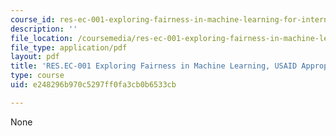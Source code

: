 ```yaml
---
course_id: res-ec-001-exploring-fairness-in-machine-learning-for-international-development-spring-2020
description: ''
file_location: /coursemedia/res-ec-001-exploring-fairness-in-machine-learning-for-international-development-spring-2020/e248296b970c5297ff0fa3cb0b6533cb_MITRES_EC001S19_video3.pdf
file_type: application/pdf
layout: pdf
title: 'RES.EC-001 Exploring Fairness in Machine Learning, USAID Appropriate Use Framework '
type: course
uid: e248296b970c5297ff0fa3cb0b6533cb

---
```

None